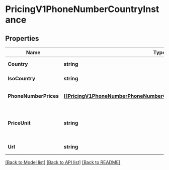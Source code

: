 # PricingV1PhoneNumberCountryInstance

## Properties

Name | Type | Description | Notes
------------ | ------------- | ------------- | -------------
**Country** | **string** | The name of the country |[optional] 
**IsoCountry** | **string** | The ISO country code  |[optional] 
**PhoneNumberPrices** | [**[]PricingV1PhoneNumberPhoneNumberCountryInstancePhoneNumberPrices**](PricingV1PhoneNumberPhoneNumberCountryInstancePhoneNumberPrices.md) | The list of PhoneNumberPrices records |[optional] 
**PriceUnit** | **string** | The currency in which prices are measured, in ISO 4127 format (e.g. usd, eur, jpy) |[optional] 
**Url** | **string** | The absolute URL of the resource |[optional] 

[[Back to Model list]](../README.md#documentation-for-models) [[Back to API list]](../README.md#documentation-for-api-endpoints) [[Back to README]](../README.md)



